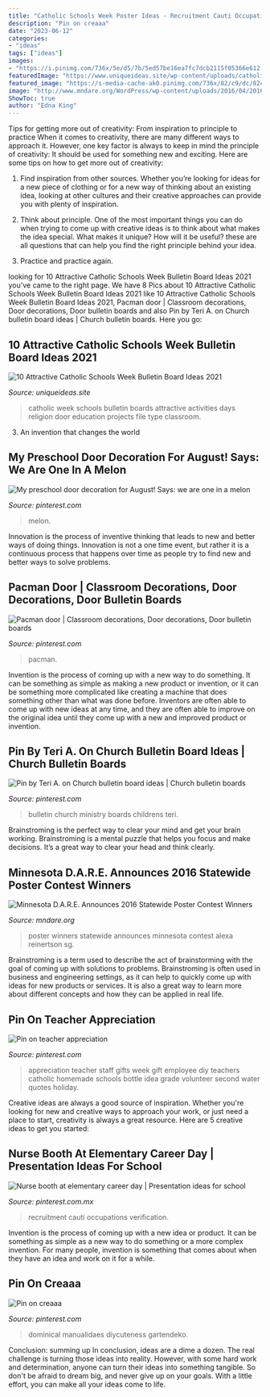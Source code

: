 ```yaml
---
title: "Catholic Schools Week Poster Ideas - Recruitment Cauti Occupations Verification"
description: "Pin on creaaa"
date: "2023-06-12"
categories:
- "ideas"
tags: ["ideas"]
images:
- "https://i.pinimg.com/736x/5e/d5/7b/5ed57be16ea7fc7dcb2115f05366e612.jpg"
featuredImage: "https://www.uniqueideas.site/wp-content/uploads/catholic-schools-week-bulletin-board-catholic-schools-week.jpg"
featured_image: "https://s-media-cache-ak0.pinimg.com/736x/82/c9/dc/82c9dcf7a1ba0c266dfee5f2482deca0.jpg"
image: "http://www.mndare.org/WordPress/wp-content/uploads/2016/04/20160414_141029_resized.jpg"
ShowToc: true
author: "Edna King"
---
```



Tips for getting more out of creativity: From inspiration to principle to practice
When it comes to creativity, there are many different ways to approach it. However, one key factor is always to keep in mind the principle of creativity: It should be used for something new and exciting. Here are some tips on how to get more out of creativity:
1. Find inspiration from other sources. Whether you’re looking for ideas for a new piece of clothing or for a new way of thinking about an existing idea, looking at other cultures and their creative approaches can provide you with plenty of inspiration.

2. Think about principle. One of the most important things you can do when trying to come up with creative ideas is to think about what makes the idea special. What makes it unique? How will it be useful? these are all questions that can help you find the right principle behind your idea.

3. Practice and practice again.

	

		
looking for 10 Attractive Catholic Schools Week Bulletin Board Ideas 2021 you've came to the right page. We have 8 Pics about 10 Attractive Catholic Schools Week Bulletin Board Ideas 2021 like 10 Attractive Catholic Schools Week Bulletin Board Ideas 2021, Pacman door | Classroom decorations, Door decorations, Door bulletin boards and also Pin by Teri A. on Church bulletin board ideas | Church bulletin boards. Here you go:
		
    
## 10 Attractive Catholic Schools Week Bulletin Board Ideas 2021

<img loading=lazy src="https://www.uniqueideas.site/wp-content/uploads/catholic-schools-week-bulletin-board-catholic-schools-week.jpg" onerror="this.onerror=null;this.src='https://tse2.mm.bing.net/th?id=OIP.uhZy7OO-e3YxzD3nZyEslQHaJ4&amp;pid=15.1';" alt="10 Attractive Catholic Schools Week Bulletin Board Ideas 2021">

_Source: uniqueideas.site_

>catholic week schools bulletin boards attractive activities days religion door education projects file type classroom. 

	

3. An invention that changes the world 

    
## My Preschool Door Decoration For August! Says: We Are One In A Melon

<img loading=lazy src="https://s-media-cache-ak0.pinimg.com/736x/82/c9/dc/82c9dcf7a1ba0c266dfee5f2482deca0.jpg" onerror="this.onerror=null;this.src='https://tse1.mm.bing.net/th?id=OIP.yZ8vCRlQBZr_Xz8k3X8IDgHaJ3&amp;pid=15.1';" alt="My preschool door decoration for August! Says: we are one in a melon">

_Source: pinterest.com_

>melon. 

	

Innovation is the process of inventive thinking that leads to new and better ways of doing things. Innovation is not a one time event, but rather it is a continuous process that happens over time as people try to find new and better ways to solve problems.

    
## Pacman Door | Classroom Decorations, Door Decorations, Door Bulletin Boards

<img loading=lazy src="https://i.pinimg.com/originals/e3/97/65/e397652a49120cc0a67f44da1280770c.jpg" onerror="this.onerror=null;this.src='https://tse3.mm.bing.net/th?id=OIP.aNPSIT7ukpBnYEBSDzXCtwHaJ4&amp;pid=15.1';" alt="Pacman door | Classroom decorations, Door decorations, Door bulletin boards">

_Source: pinterest.com_

>pacman. 

	

Invention is the process of coming up with a new way to do something. It can be something as simple as making a new product or invention, or it can be something more complicated like creating a machine that does something other than what was done before. Inventors are often able to come up with new ideas at any time, and they are often able to improve on the original idea until they come up with a new and improved product or invention.

    
## Pin By Teri A. On Church Bulletin Board Ideas | Church Bulletin Boards

<img loading=lazy src="https://i.pinimg.com/736x/5e/d5/7b/5ed57be16ea7fc7dcb2115f05366e612.jpg" onerror="this.onerror=null;this.src='https://tse3.mm.bing.net/th?id=OIP.YVAtBw3X5LRGBUkQRxwWzwHaFj&amp;pid=15.1';" alt="Pin by Teri A. on Church bulletin board ideas | Church bulletin boards">

_Source: pinterest.com_

>bulletin church ministry boards childrens teri. 

	

Brainstroming is the perfect way to clear your mind and get your brain working. Brainstroming is a mental puzzle that helps you focus and make decisions. It’s a great way to clear your head and think clearly.

    
## Minnesota D.A.R.E. Announces 2016 Statewide Poster Contest Winners

<img loading=lazy src="http://www.mndare.org/WordPress/wp-content/uploads/2016/04/20160414_141029_resized.jpg" onerror="this.onerror=null;this.src='https://tse1.mm.bing.net/th?id=OIP.NA8GCBHHJvf2df0C0MSKKgHaJ4&amp;pid=15.1';" alt="Minnesota D.A.R.E. Announces 2016 Statewide Poster Contest Winners">

_Source: mndare.org_

>poster winners statewide announces minnesota contest alexa reinertson sg. 

	

Brainstroming is a term used to describe the act of brainstorming with the goal of coming up with solutions to problems. Brainstroming is often used in business and engineering settings, as it can help to quickly come up with ideas for new products or services. It is also a great way to learn more about different concepts and how they can be applied in real life.

    
## Pin On Teacher Appreciation

<img loading=lazy src="https://i.pinimg.com/originals/32/03/2f/32032fcfb847f589aac62bf09be1f153.jpg" onerror="this.onerror=null;this.src='https://tse4.mm.bing.net/th?id=OIP.hOMaK3trhxld4c7APvR9ZAHaLG&amp;pid=15.1';" alt="Pin on teacher appreciation">

_Source: pinterest.com_

>appreciation teacher staff gifts week gift employee diy teachers catholic homemade schools bottle idea grade volunteer second water quotes holiday. 

	

Creative ideas are always a good source of inspiration. Whether you're looking for new and creative ways to approach your work, or just need a place to start, creativity is always a great resource. Here are 5 creative ideas to get you started: 

    
## Nurse Booth At Elementary Career Day | Presentation Ideas For School

<img loading=lazy src="https://i.pinimg.com/originals/8c/55/e0/8c55e07c132521bca1ec4ac3c5125d98.jpg" onerror="this.onerror=null;this.src='https://tse1.mm.bing.net/th?id=OIP.k-HmL78i42E8G27xVkVJ2gHaJ4&amp;pid=15.1';" alt="Nurse booth at elementary career day | Presentation ideas for school">

_Source: pinterest.com.mx_

>recruitment cauti occupations verification. 

	

Invention is the process of coming up with a new idea or product. It can be something as simple as a new way to do something or a more complex invention. For many people, invention is something that comes about when they have an idea and work on it for a while.

    
## Pin On Creaaa

<img loading=lazy src="https://i.pinimg.com/736x/a2/e6/06/a2e6069766d7eca38bd2edd0c20ab687.jpg" onerror="this.onerror=null;this.src='https://tse2.mm.bing.net/th?id=OIP.chd0kARB6DaglujMsAAOVgHaJ3&amp;pid=15.1';" alt="Pin on creaaa">

_Source: pinterest.com_

>dominical manualidaes diycuteness gartendeko. 

	

Conclusion: summing up
In conclusion, ideas are a dime a dozen. The real challenge is turning those ideas into reality. However, with some hard work and determination, anyone can turn their ideas into something tangible. So don't be afraid to dream big, and never give up on your goals. With a little effort, you can make all your ideas come to life.

